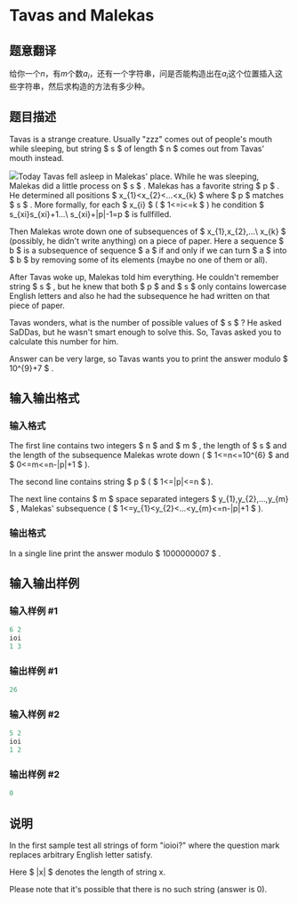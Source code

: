 # Tavas and Malekas

## 题意翻译

给你一个$n$，有$m$个数$a_{i}$，还有一个字符串，问是否能构造出在$a_{i}$这个位置插入这些字符串，然后求构造的方法有多少种。

## 题目描述

Tavas is a strange creature. Usually "zzz" comes out of people's mouth while sleeping, but string $ s $ of length $ n $ comes out from Tavas' mouth instead.

![](https://cdn.luogu.com.cn/upload/vjudge_pic/CF535D/edec2eae8d180d77009c457fa18d1007b3d9ea05.png)Today Tavas fell asleep in Malekas' place. While he was sleeping, Malekas did a little process on $ s $ . Malekas has a favorite string $ p $ . He determined all positions $ x_{1}&lt;x_{2}&lt;...&lt;x_{k} $ where $ p $ matches $ s $ . More formally, for each $ x_{i} $ ( $ 1<=i<=k $ ) he condition $ s_{xi}s_{xi}+1...\ s_{xi}+|p|-1=p $ is fullfilled.

Then Malekas wrote down one of subsequences of $ x_{1},x_{2},...\ x_{k} $ (possibly, he didn't write anything) on a piece of paper. Here a sequence $ b $ is a subsequence of sequence $ a $ if and only if we can turn $ a $ into $ b $ by removing some of its elements (maybe no one of them or all).

After Tavas woke up, Malekas told him everything. He couldn't remember string $ s $ , but he knew that both $ p $ and $ s $ only contains lowercase English letters and also he had the subsequence he had written on that piece of paper.

Tavas wonders, what is the number of possible values of $ s $ ? He asked SaDDas, but he wasn't smart enough to solve this. So, Tavas asked you to calculate this number for him.

Answer can be very large, so Tavas wants you to print the answer modulo $ 10^{9}+7 $ .

## 输入输出格式

### 输入格式

The first line contains two integers $ n $ and $ m $ , the length of $ s $ and the length of the subsequence Malekas wrote down ( $ 1<=n<=10^{6} $ and $ 0<=m<=n-|p|+1 $ ).

The second line contains string $ p $ ( $ 1<=|p|<=n $ ).

The next line contains $ m $ space separated integers $ y_{1},y_{2},...,y_{m} $ , Malekas' subsequence ( $ 1<=y_{1}&lt;y_{2}&lt;...&lt;y_{m}<=n-|p|+1 $ ).

### 输出格式

In a single line print the answer modulo $ 1000000007 $ .

## 输入输出样例

### 输入样例 #1

```cpp
6 2
ioi
1 3

```
### 输出样例 #1

```cpp
26

```
### 输入样例 #2

```cpp
5 2
ioi
1 2

```
### 输出样例 #2

```cpp
0

```
## 说明

In the first sample test all strings of form "ioioi?" where the question mark replaces arbitrary English letter satisfy.

Here $ |x| $ denotes the length of string x.

Please note that it's possible that there is no such string (answer is 0).

